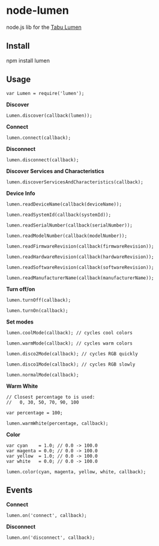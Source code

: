 node-lumen
==========

node.js lib for the [Tabu Lumen](http://tabuproducts.com/shop/lumen-bulb/)

Install
-------

npm install lumen

Usage
-----

    var Lumen = require('lumen');

__Discover__

    Lumen.discover(callback(lumen));

__Connect__

    lumen.connect(callback);

__Disconnect__

    lumen.disconnect(callback);

__Discover Services and Characteristics__

    lumen.discoverServicesAndCharacteristics(callback);

__Device Info__

    lumen.readDeviceName(callback(deviceName));

    lumen.readSystemId(callback(systemId));

    lumen.readSerialNumber(callback(serialNumber));

    lumen.readModelNumber(callback(modelNumber));

    lumen.readFirmwareRevision(callback(firmwareRevision));
    
    lumen.readHardwareRevision(callback(hardwareRevision));

    lumen.readSoftwareRevision(callback(softwareRevision));

    lumen.readManufacturerName(callback(manufacturerName));

__Turn off/on__

    lumen.turnOff(callback);

    lumen.turnOn(callback);

__Set modes__

    lumen.coolMode(callback); // cycles cool colors

    lumen.warmMode(callback); // cycles warm colors

    lumen.disco2Mode(callback); // cycles RGB quickly

    lumen.disco1Mode(callback); // cycles RGB slowly

    lumen.normalMode(callback);

__Warm White__
    
    // Closest percentage to is used:
    //   0, 30, 50, 70, 90, 100

    var percentage = 100;

    lumen.warmWhite(percentage, callback);

__Color__

    var cyan    = 1.0; // 0.0 -> 100.0
    var magenta = 0.0; // 0.0 -> 100.0
    var yellow  = 1.0; // 0.0 -> 100.0
    var white   = 0.0; // 0.0 -> 100.0

    lumen.color(cyan, magenta, yellow, white, callback);

Events 
------

__Connect__

    lumen.on('connect', callback);

__Disconnect__

    lumen.on('disconnect', callback);

